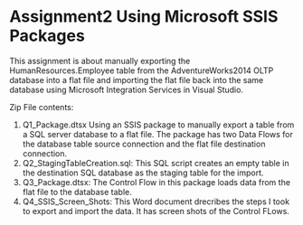 # Assignment2 Using Microsoft SSIS Packages
This assignment is about manually exporting the HumanResources.Employee table from the AdventureWorks2014 OLTP database into a flat file and importing the flat file back into the same database using Microsoft Integration Services in Visual Studio.

Zip File contents:
1. Q1_Package.dtsx
      Using an SSIS package to manually export a table from a SQL server database to a flat file.
      The package has two Data Flows for the database table source connection and the flat file destination connection.
2. Q2_StagingTableCreation.sql:
      This SQL script creates an empty table in the destination SQL database as the staging table for the import.
3. Q3_Package.dtsx:
      The Control Flow in this package loads data from the flat file to the database table.
4. Q4_SSIS_Screen_Shots:
      This Word document drecribes the steps I took to export and import the data. It has screen shots of the Control FLows.
